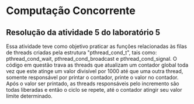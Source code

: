# Computação Concorrente
## Resolução da atividade 5 do laboratório 5

Essa atividade teve como objetivo praticar as funções relacionadas às filas de threads criadas pela estrutura
"pthread_cond_t", tais como: pthread_cond_wait, pthread_cond_broadcast e pthread_cond_signal.
O código em questão trava as threads que atualizam um contador global toda vez que este atinge um valor divisível por 1000 até que
uma outra thread, somente responsável por printar o contador, printe o valor no contador. Após o valor ser printado, as threads
responsáveis pelo incremento são todas liberadas e então o ciclo se repete, até o contador atingir seu valor limite determinado.
